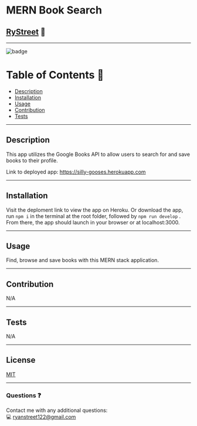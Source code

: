 # **MERN Book Search**

## [RyStreet](https://github.com/RyStreet) 👋
___
![badge](https://img.shields.io/badge/license-MIT-blue)<br />

 # Table of Contents 📒
  - [Description](#description)
  - [Installation](#installation)
  - [Usage](#usage)
  - [Contribution](#contribution)
  - [Tests](#tests)
___
  ## Description 
  This app utilizes the Google Books API to allow users to search for and save books to their profile. 
  
  Link to deployed app: https://silly-gooses.herokuapp.com
___
  ## Installation 
  Visit the deploment link to view the app on Heroku. Or download the app, run `npm i` in the terminal at the root folder, followed by `npm run develop` . From there, the app should launch in your browser or at localhost:3000.
___
  ## Usage 
  Find, browse and save books with this MERN stack application.
___
  ## Contribution 
  N/A
___
  
  ## Tests  
  N/A
  
___
  ## License 
[MIT](https://opensource.org/licenses/MIT)
___
  ### Questions ❓
  Contact me with any additional questions:
  <br />
  💻 ryanstreet122@gmail.com

